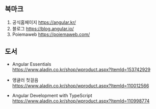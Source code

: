 ## 북마크

1. 공식홈페이지 https://angular.kr/
2. 블로그 https://blog.angular.io/
3. Poiemaweb https://poiemaweb.com/

## 도서

- Angular Essentials  
https://www.aladin.co.kr/shop/wproduct.aspx?ItemId=153742929

- 앵귤러 첫걸음  
https://www.aladin.co.kr/shop/wproduct.aspx?ItemId=110012566

- Angular Development with TypeScript  
https://www.aladin.co.kr/shop/wproduct.aspx?ItemId=110998774